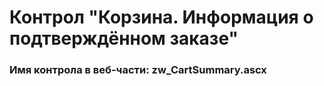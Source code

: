 ﻿---
description: 2.4.10.0
---
# Контрол "Корзина. Информация о подтверждённом заказе"
### Имя контрола в веб-части: zw_CartSummary.ascx


